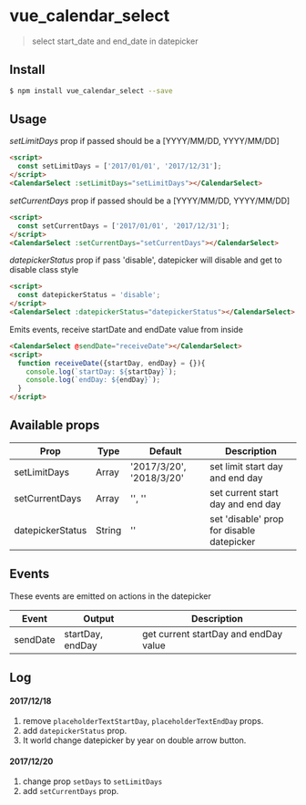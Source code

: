 # vue_calendar_select

> select start_date and end_date in datepicker

## Install

``` bash
$ npm install vue_calendar_select --save
```
## Usage

*setLimitDays* prop if passed should be a [YYYY/MM/DD, YYYY/MM/DD]
``` html
<script>
  const setLimitDays = ['2017/01/01', '2017/12/31'];
</script>
<CalendarSelect :setLimitDays="setLimitDays"></CalendarSelect>
```

*setCurrentDays* prop if passed should be a [YYYY/MM/DD, YYYY/MM/DD]
``` html
<script>
  const setCurrentDays = ['2017/01/01', '2017/12/31'];
</script>
<CalendarSelect :setCurrentDays="setCurrentDays"></CalendarSelect>
```

*datepickerStatus* prop if pass 'disable', datepicker will disable and get to disable class style
``` html
<script>
  const datepickerStatus = 'disable';
</script>
<CalendarSelect :datepickerStatus="datepickerStatus"></CalendarSelect>
```

Emits events, receive startDate and endDate value from inside
``` html
<CalendarSelect @sendDate="receiveDate"></CalendarSelect>
<script>
  function receiveDate({startDay, endDay} = {}){
    console.log(`startDay: ${startDay}`);
    console.log(`endDay: ${endDay}`);
  }
</script>
```

## Available props

| Prop                    | Type            | Default                   | Description                                        |
|-------------------------|-----------------|---------------------------|----------------------------------------------------|
| setLimitDays            | Array           | '2017/3/20', '2018/3/20'  | set limit start day and end day                    |
| setCurrentDays          | Array           | '', ''                    | set current start day and end day                  |
| datepickerStatus        | String          | ''                        | set 'disable' prop for disable datepicker          |

## Events

These events are emitted on actions in the datepicker

| Event             | Output            | Description                                  |
|-------------------|-------------------|----------------------------------------------|
| sendDate          | startDay, endDay  | get current startDay and endDay value        |

## Log

#### 2017/12/18
1. remove `placeholderTextStartDay`, `placeholderTextEndDay` props.
2. add `datepickerStatus` prop.
3. It world change datepicker by year on double arrow button.

#### 2017/12/20
1. change prop `setDays` to `setLimitDays`
2. add `setCurrentDays` prop.

